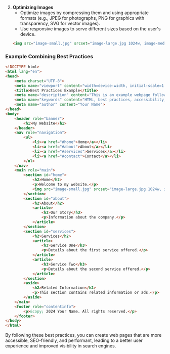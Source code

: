 2. **Optimizing Images**
   - Optimize images by compressing them and using appropriate formats (e.g., JPEG for photographs, PNG for graphics with transparency, SVG for vector images).
   - Use responsive images to serve different sizes based on the user's device.
   ```html
   <img src="image-small.jpg" srcset="image-large.jpg 1024w, image-medium.jpg 640w, image-small.jpg 320w" alt="Optimized image">
   ```

### Example Combining Best Practices

```html
<!DOCTYPE html>
<html lang="en">
<head>
    <meta charset="UTF-8">
    <meta name="viewport" content="width=device-width, initial-scale=1.0">
    <title>Best Practices Example</title>
    <meta name="description" content="This is an example webpage following best practices for accessibility, SEO, and performance.">
    <meta name="keywords" content="HTML, best practices, accessibility, SEO, performance">
    <meta name="author" content="Your Name">
</head>
<body>
    <header role="banner">
        <h1>My Website</h1>
    </header>
    <nav role="navigation">
        <ul>
            <li><a href="#home">Home</a></li>
            <li><a href="#about">About</a></li>
            <li><a href="#services">Services</a></li>
            <li><a href="#contact">Contact</a></li>
        </ul>
    </nav>
    <main role="main">
        <section id="home">
            <h2>Home</h2>
            <p>Welcome to my website.</p>
            <img src="image-small.jpg" srcset="image-large.jpg 1024w, image-medium.jpg 640w, image-small.jpg 320w" alt="A beautiful scenery">
        </section>
        <section id="about">
            <h2>About</h2>
            <article>
                <h3>Our Story</h3>
                <p>Information about the company.</p>
            </article>
        </section>
        <section id="services">
            <h2>Services</h2>
            <article>
                <h3>Service One</h3>
                <p>Details about the first service offered.</p>
            </article>
            <article>
                <h3>Service Two</h3>
                <p>Details about the second service offered.</p>
            </article>
        </section>
        <aside>
            <h2>Related Information</h2>
            <p>This section contains related information or ads.</p>
        </aside>
    </main>
    <footer role="contentinfo">
        <p>&copy; 2024 Your Name. All rights reserved.</p>
    </footer>
</body>
</html>
```

By following these best practices, you can create web pages that are more accessible, SEO-friendly, and performant, leading to a better user experience and improved visibility in search engines.